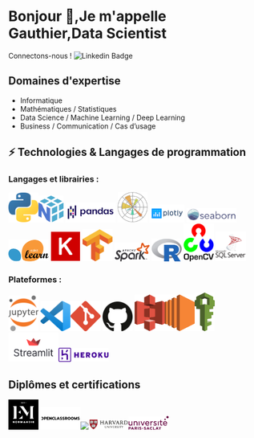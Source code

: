 # Bonjour 👋,Je m'appelle Gauthier,Data Scientist
Connectons-nous ! 
![Linkedin Badge](https://img.shields.io/badge/-Gauthier-blue?style=flat-square&logo=Linkedin&logoColor=white&link=https://www.linkedin.com/in/gauthier-rault)


## Domaines d'expertise
- Informatique
- Mathématiques / Statistiques
- Data Science / Machine Learning / Deep Learning
- Business / Communication / Cas d’usage


## ⚡ Technologies & Langages de programmation
### Langages et librairies : 
<img src = './logo/python.svg' width='60'/><img src = './logo/numpy.svg' width='50'/> <img src = './logo/pandas.svg' width='100'/> <img src = './logo/matplotlib.svg' width='60'/> <img src = './logo/plotly.svg' width='70'/> <img src = './logo/seaborn.svg' width='100'/> <img src = './logo/scikit-learn.svg' width='80'/> <img src = './logo/keras.svg' width='60'/> <img src = './logo/tensorflow.svg' width='60'/>   <img src = './logo/apache-spark.svg' width='70'/> 
<img src = './logo/r-lang.svg' width='60'/>  <img src = './logo/opencv.svg' width='60'/> <img src = './logo/microsoft-sql-server-logo-svgrepo-com.svg' width='60'/> 


### Plateformes : 
<img src = './logo/jupyter.svg' width='60'/> <img src = './logo/visual-studio-code.svg' width='60'/><img src = './logo/git-icon.svg' width='60'/> <img src = './logo/github-icon.svg' width='60'/> 
 <img src = './logo/aws-s3.svg' width='60'/><img src = './logo/aws-ec2.svg' width='60'/><img src = './logo/aws-iam.svg' width='40'/>
<img src = './logo/streamlit.svg' width='100'/><img src = './logo/heroku.svg' width='100'/>

## Diplômes et certifications
 <img src = './logo/em.svg' width='60'/> <img src = './logo/OC.svg' width='80'/><img src = './logo/CentraleSupélec.svg' width='80'/><img src = './logo/Harvard.svg' width='80'/><img src = './logo/Paris-Saclay.svg' width='80'/>
